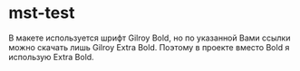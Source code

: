 # mst-test
В макете используется шрифт Gilroy Bold, но по указанной Вами ссылки можно скачать лишь Gilroy Extra Bold. Поэтому в проекте вместо Bold я использую Extra Bold.